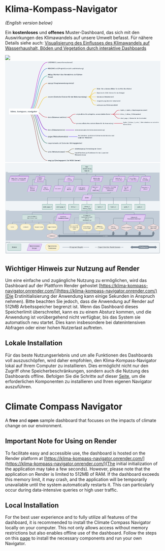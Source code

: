 
# Klima-Kompass-Navigator

*(English version below)*

Ein **kostenloses** und **offenes** Muster-Dashboard, das sich mit den Auswirkungen des Klimawandels auf unsere Umwelt befasst. Für nähere Details siehe auch: [Visualisierung des Einflusses des Klimawandels auf Wasserhaushalt, Böden und Vegetation durch interaktive Dashboards](assets/further_details.pdf)

<img src="assets/KKN_Poster-1.png?raw=true"/>
<img src="assets/structure.png?raw=true"/>
<img src="assets/flow_chart.png?raw=true"/>

## Wichtiger Hinweis zur Nutzung auf Render

Um eine einfache und zugängliche Nutzung zu ermöglichen, wird das Dashboard auf der Plattform Render gehostet [https://klima-kompass-navigator.onrender.com/](https://klima-kompass-navigator.onrender.com/)(Die Erstinitialisierung der Anwendung kann einige Sekunden in Anspruch nehmen). Bitte beachten Sie jedoch, dass die Anwendung auf Render auf 512MB Arbeitsspeicher begrenzt ist. Wenn das Dashboard dieses Speicherlimit überschreitet, kann es zu einem Absturz kommen, und die Anwendung ist vorübergehend nicht verfügbar, bis das System sie automatisch neu startet. Dies kann insbesondere bei datenintensiven Abfragen oder einer hohen Nutzerlast auftreten.

## Lokale Installation

Für das beste Nutzungserlebnis und um alle Funktionen des Dashboards voll auszuschöpfen, wird daher empfohlen, den Klima-Kompass-Navigator lokal auf Ihrem Computer zu installieren. Dies ermöglicht nicht nur den Zugriff ohne Speicherbeschränkungen, sondern auch die Nutzung des Dashboards offline. Befolgen Sie die Schritte auf dieser [Seite](docs/installationGuide.md), um die erforderlichen Komponenten zu installieren und Ihren eigenen Navigator auszuführen.

# Climate Compass Navigator

A **free** and **open** sample dashboard that focuses on the impacts of climate change on our environment.

## Important Note for Using on Render

To facilitate easy and accessible use, the dashboard is hosted on the Render platform at [https://klima-kompass-navigator.onrender.com/](https://klima-kompass-navigator.onrender.com/)(The initial initialization of the application may take a few seconds). However, please note that the application on Render is limited to 512MB of RAM. If the dashboard exceeds this memory limit, it may crash, and the application will be temporarily unavailable until the system automatically restarts it. This can particularly occur during data-intensive queries or high user traffic.

## Local Installation

For the best user experience and to fully utilize all features of the dashboard, it is recommended to install the Climate Compass Navigator locally on your computer. This not only allows access without memory restrictions but also enables offline use of the dashboard. Follow the steps on this [page](docs/installationGuide.md) to install the necessary components and run your own Navigator.
